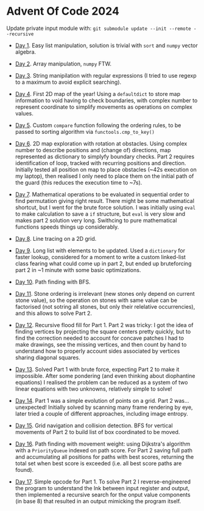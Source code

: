 # Advent Of Code 2024

Update private input module with: `git submodule update --init --remote --recursive`

* [Day 1](Day01.ipynb). Easy list manipulation, solution is trivial with `sort` and `numpy` vector algebra.

* [Day 2](Day02.ipynb). Array manipulation, `numpy` FTW.

* [Day 3](Day03.ipynb). String manipilation with regular expressions (I tried to use regexp to a maximum to avoid explicit searching).

* [Day 4](Day04.ipynb). First 2D map of the year! Using a `defaultdict` to store map information to void having to check boundaries, with complex number to represent coordinate to simplify movements as operations on complex values.

* [Day 5](Day05.ipynb). Custom `compare` function following the ordering rules, to be passed to sorting algorithm via `functools.cmp_to_key()`

* [Day 6](Day06.ipynb). 2D map exploration with rotation at obstacles. Using complex number to describe positions and (change of) directions, map represented as dictionary to simplyfy boundary checks. Part 2 requires identification of loop, tracked with recurring positions and direction. Initially tested all position on map to place obstacles (~42s execution on my laptop), then realised I only need to place them on the initial path of the guard (this reduces the execution time to ~7s).

* [Day 7](Day07.ipynb). Mathematical operations to be evaluated in sequential order to find permutation giving right result. There might be some mathematical shortcut, but I went for the brute force solution. I was initially using `eval` to make calculation to save a `if` structure, but `eval` is very slow and makes part 2 solution very long. Swithcing to pure mathematical functions speeds things up considerably.

* [Day 8](Day08.ipynb). Line tracing on a 2D grid.

* [Day 9](Day09.ipynb). Long list with elements to be updated. Used a `dictionary` for faster lookup, considered for a moment to write a custom linked-list class fearing what could come up in part 2, but ended up bruteforcing part 2 in ~1 minute with some basic optimizations.

* [Day 10](Day10.ipynb). Path finding with BFS.

* [Day 11](Day11.ipynb). Stone ordering is irrelevant (new stones only depend on current stone value), so the operation on stones with same value can be factorised (not sotring all stones, but only their relelative occurrencies), and this allows to solve Part 2.

* [Day 12](Day12.ipynb). Recursive flood fill for Part 1. Part 2 was tricky: I got the idea of finding vertices by projecting the square centers pretty quickly, but to find the correction needed to account for concave patches I had to make drawings, see the missing vertices, and then count by hand to understand how to properly account sides associated by vertices sharing diagonal squares.

* [Day 13](Day13.ipynb). Solved Part 1 with brute force, expecting Part 2 to make it impossible. After some pondering (and even thinking about diophantine equations) I realised the problem can be reduced as a system of two linear equations with two unknowns, relatively simple to solve!

* [Day 14](Day14.ipynb). Part 1 was a simple evolution of points on a grid. Part 2 was... unexpected! Initially solved by scanning many frame rendering by eye, later tried a couple of different approaches, including image entropy.

* [Day 15](Day15.ipynb). Grid navigation and collision detection. BFS for vertical movements of Part 2 to build list of box coordinated to be moved.

* [Day 16](Day16.ipynb). Path finding with movement weight: using Dijkstra's algorithm with a `PriorityQueue` indexed on path score. For Part 2 saving full path and accumulating all positions for paths with best scores, returning the total set when best score is exceeded (i.e. all best score paths are found).

* [Day 17](Day17.ipynb). Simple opcode for Part 1. To solve Part 2 I reverse-engineered the program to understand the lnk between input register and output, then implemented a recursive search for the onput value components (in base 8) that resulted in an output mimicking the program itself.